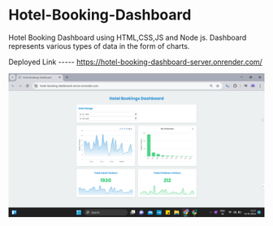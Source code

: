 # Hotel-Booking-Dashboard
Hotel Booking Dashboard using HTML,CSS,JS and Node js. Dashboard represents various types of data in the form of charts.

Deployed Link ----- https://hotel-booking-dashboard-server.onrender.com/

![Screenshot](https://github.com/DeepakRajjj/Hotel-Booking-Dashboard/blob/main/Screenshot%20(711).png)
